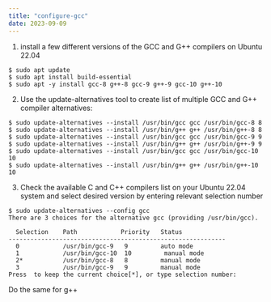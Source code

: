 ```yaml
---
title: "configure-gcc"
date: 2023-09-09
---
```


1. install a few different versions of the GCC and G++ compilers on Ubuntu 22.04
```
$ sudo apt update
$ sudo apt install build-essential
$ sudo apt -y install gcc-8 g++-8 gcc-9 g++-9 gcc-10 g++-10
```

2. Use the update-alternatives tool to create list of multiple GCC and G++ compiler alternatives:
```
$ sudo update-alternatives --install /usr/bin/gcc gcc /usr/bin/gcc-8 8
$ sudo update-alternatives --install /usr/bin/g++ g++ /usr/bin/g++-8 8
$ sudo update-alternatives --install /usr/bin/gcc gcc /usr/bin/gcc-9 9
$ sudo update-alternatives --install /usr/bin/g++ g++ /usr/bin/g++-9 9
$ sudo update-alternatives --install /usr/bin/gcc gcc /usr/bin/gcc-10 10
$ sudo update-alternatives --install /usr/bin/g++ g++ /usr/bin/g++-10 10
```

3. Check the available C and C++ compilers list on your Ubuntu 22.04 system and select desired version by entering relevant selection number
```
$ sudo update-alternatives --config gcc
There are 3 choices for the alternative gcc (providing /usr/bin/gcc).

  Selection    Path            Priority   Status
------------------------------------------------------------
  0            /usr/bin/gcc-9   9         auto mode
  1            /usr/bin/gcc-10  10         manual mode
  2*           /usr/bin/gcc-8   8         manual mode
  3            /usr/bin/gcc-9   9         manual mode
Press  to keep the current choice[*], or type selection number: 
```

Do the same for g++

